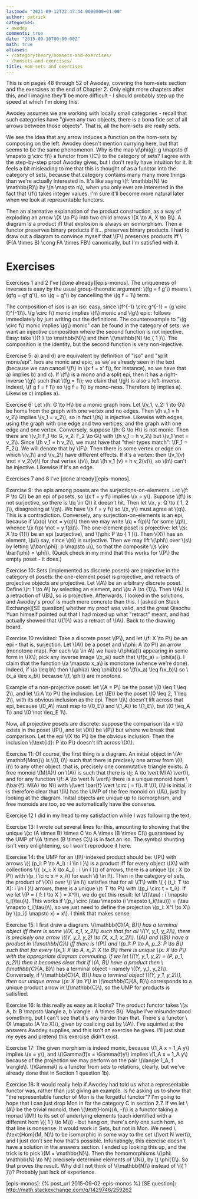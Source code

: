 ```yaml
---
lastmod: "2021-09-12T22:47:44.0000000+01:00"
author: patrick
categories:
- awodey
comments: true
date: "2015-09-10T00:00:00Z"
math: true
aliases:
- /categorytheory/homsets-and-exercises/
- /homsets-and-exercises/
title: Hom-sets and exercises
---
```


This is on pages 48 through 52 of Awodey, covering the hom-sets section and the exercises at the end of Chapter 2. Only eight more chapters after this, and I imagine they'll be more difficult - I should probably step up the speed at which I'm doing this.

Awodey assumes we are working with locally small categories - recall that such categories have "given any two objects, there is a bona fide set of all arrows between those objects". That is, all the hom-sets are really sets.

We see the idea that any arrow induces a function on the hom-sets by composing on the left. Awodey doesn't mention currying here, but that seems to be the same phenomenon. Why is the map \\(\phi(g): g \mapsto (f \mapsto g \circ f)\\) a functor from \\(C\\) to the category of sets? I agree with the step-by-step proof Awodey gives, but I don't really have intuition for it. It feels a bit misleading to me that this is thought of as a functor into the category of sets, because that category contains many many more things than we're actually interested in. It's like saying \\(f: \mathbb{N} \to \mathbb{R}\\) by \\(n \mapsto n\\), when you only ever are interested in the fact that \\(f\\) takes integer values. I'm sure it'll become more natural later when we look at representable functors.

Then an alternative explanation of the product construction, as a way of exploding an arrow \\(X \to P\\) into two child arrows \\(X \to A, X \to B\\). A diagram is a product iff that explosion is always an isomorphism. Then a functor preserves binary products if it… preserves binary products. I had to draw out a diagram to convince myself that \\(F\\) preserves products iff \\(F(A \times B) \cong FA \times FB\\) canonically, but I'm satisfied with it.


# Exercises

Exercises 1 and 2 I've [done already][epis-monos]. The uniqueness of inverses is easy by the usual group-theoretic argument: \\(fg = f g'\\) means \\(gfg = gf g'\\), so \\(g = g'\\) by cancelling the \\(g f = 1\\) term.

The composition of isos is an iso: easy, since \\(f^{-1} \circ g^{-1} = (g \circ f)^{-1}\\). \\(g \circ f\\) monic implies \\(f\\) monic and \\(g\\) epic: follows immediately by just writing out the definitions. The counterexample to "\\(g \circ f\\) monic implies \\(g\\) monic" can be found in the category of sets: we want an injective composition where the second function is not injective. Easy: take \\(\{1 \} \to \mathbb{N}\\) and then \\(\mathbb{N} \to \{ 1 \}\\). The composition is the identity, but the second function is very non-injective.

Exercise 5: a) and d) are equivalent by definition of "iso" and "split mono/epi". Isos are monic and epic, as we've already seen in the text (because we can cancel \\(f\\) in \\(x f = x' f\\), for instance), so we have that a) implies b) and c). If \\(f\\) is a mono and a split epi, then it has a right-inverse \\(g\\) such that \\(fg = 1\\); we claim that \\(g\\) is also a left-inverse. Indeed, \\(f g f = f 1\\) so \\(g f = 1\\) by mono-ness. Therefore b) implies a). Likewise c) implies a).

Exercise 6: Let \\(h: G \to H\\) be a monic graph hom. Let \\(v_1, v_2: 1 \to G\\) be homs from the graph with one vertex and no edges. Then \\(h v_1 = h v_2\\) implies \\(v_1 = v_2\\), so in fact \\(h\\) is injective. Likewise with edges, using the graph with one edge and two vertices, and the graph with one edge and one vertex. Conversely, suppose \\(h: G \to H\\) is not monic. Then there are \\(v_1: F_1 \to G, v_2: F_2 \to G\\) with \\(h v_1 = h v_2\\) but \\(v_1 \not = v_2\\). Since \\(h v_1 = h v_2\\), we must have that "their types match": \\(F_1 = F_2\\). We will denote that by \\(F\\). Then there is some vertex or edge on which \\(v_1\\) and \\(v_2\\) have different effects. If it's a vertex: then \\(v_1(v) \not = v_2(v)\\) for that vertex \\(v\\), but \\(h v_1 (v) = h v_2(v)\\), so \\(h\\) can't be injective. Likewise if it's an edge.

Exercises 7 and 8 I've [done already][epis-monos].

Exercise 9: the epis among posets are the surjections-on-elements. Let \\(f: P \to Q\\) be an epi of posets, so \\(x f = y f\\) implies \\(x = y\\). Suppose \\(f\\) is not surjective, so there is \\(q \in Q\\) it doesn't hit. Then let \\(x, y: Q \to \{ 1, 2 \}\\), disagreeing at \\(q\\). We have \\(x f = y f\\) so \\(x, y\\) must agree at \\(q\\). This is a contradiction. Conversely, any surjection-on-elements is an epi, because if \\(x(q) \not = y(q)\\) then we may write \\(q = f(p)\\) for some \\(p\\), whence \\(x f(p) \not = y f(p)\\). The one-element poset is projective: let \\(s: X \to \{1\}\\) be an epi (surjective), and \\(\phi: P \to \{ 1 \}\\). Then \\(X\\) has an element, \\(u\\) say, since \\(s\\) is surjective. Then we may lift \\(\phi\\) over \\(s\\) by letting \\(\bar{\phi}: p \mapsto u\\), so that the composite \\(s \circ \bar{\phi} = \phi\\). (Quick check in my mind that this works for \\(P\\) the empty poset - it does.)

Exercise 10: Sets (implemented as discrete posets) are projective in the category of posets: the one-element poset is projective, and retracts of projective objects are projective. Let \\(A\\) be an arbitrary discrete poset. Define \\(r: 1 \to A\\) by selecting an element, and \\(s: A \to \{1\}\\). Then \\(A\\) is a retraction of \\(B\\), so is projective. Afterwards, I looked in the solutions, and Awodey's proof is much more concrete than this. I [asked on Stack Exchange][SE question] whether my proof was valid, and the great Qiaochu Yuan himself pointed out that I had mixed up what "retract" meant, and had actually showed that \\(\{1\}\\) was a retract of \\(A\\). Back to the drawing board.

Exercise 10 revisited: Take a discrete poset \\(P\\), and let \\(f: X \to P\\) be an epi - that is, surjection. Let \\(A\\) be a poset and \\(\phi: A \to P\\) an arrow (monotone map). For each \\(a \in A\\) we have \\(\phi(a)\\) appearing in some form in \\(X\\); pick any inverse image \\(x_a\\) such that \\(f(x_a) = \phi(a)\\). I claim that the function \\(a \mapsto x_a\\) is monotone (whence we're done). Indeed, if \\(a \leq b\\) then \\(\phi(a) \leq \phi(b)\\) so \\(f(x_a) \leq f(x_b)\\) so \\(x_a \leq x_b\\) because \\(f, \phi\\) are monotone.

Example of a non-projective poset: let \\(A = P\\) be the poset \\(0 \leq 1 \leq 2\\), and let \\(i:A \to P\\) the inclusion. Let \\(E\\) be the poset \\(0 \leq 2, 1 \leq 2\\), with its obvious inclusion as the epi. Then \\(i\\) doesn't lift across that epi, because \\(0_A\\) must map to \\(0_E\\) and \\(1_A\\) to \\(1_E\\), but \\(0 \leq_A 1\\) and \\(0 \not \leq_E 1\\).

Now, all projective posets are discrete: suppose the comparison \\(a < b\\) exists in the poset \\(P\\), and let \\(X\\) be \\(P\\) but where we break that comparison. Let the epi \\(X \to P\\) be the obvious inclusion. Then the inclusion \\(\text{id}: P \to P\\) doesn't lift across \\(X\\).

Exercise 11: Of course, the first thing is a diagram. An initial object in \\(A-\mathbf{Mon}\\) is \\((I, i)\\) such that there is precisely one arrow from \\((I, i)\\) to any other object: that is, precisely one commutative triangle exists. A free monoid \\(M(A)\\) on \\(A\\) is such that there is \\(j: A \to \vert M(A) \vert\\), and for any function \\(f: A \to \vert N \vert\\) there is a unique monoid hom \\(\bar{f}: M(A) \to N\\) with \\(\vert \bar{f} \vert \circ j = f\\). If \\((I, i)\\) is initial, it is therefore clear that \\(I\\) has the UMP of the free monoid on \\(A\\), just by looking at the diagram. Initial objects are unique up to isomorphism, and free monoids are too, so we automatically have the converse.

Exercise 12 I did in my head to my satisfaction while I was following the text.

Exercise 13: I wrote out several lines for this, amounting to showing that the unique \\(x: (A \times B) \times C \to A \times (B \times C)\\) guaranteed by the UMP of \\(A \times (B \times C)\\) is in fact an iso. The symbol shunting isn't very enlightening, so I won't reproduce it here.

Exercise 14: the UMP for an \\(I\\)-indexed product should be: \\(P\\) with arrows \\(\{ (p_i: P \to A_i) : i \in I \}\\) is a product iff for every object \\(X\\) with collections \\(\{ (x_i: X \to A_i) : i \in I \}\\) of arrows, there is a unique \\(x : X \to P\\) with \\(p_i \circ x = x_i\\) for each \\(i \in I\\). Then in the category of sets, the product of \\(X\\) over \\(i \in I\\) satisfies that for all \\(T\\) with \\( \{ (t_i: T \to X): i \in I \}\\) arrows, there is a unique \\(t: T \to P\\) with \\(p_i \circ t = t_i\\). If we let \\(P = \{ f: I \to X \} = X^I\\), we do get this result: let \\(t(\tau) : i \mapsto t_i(\tau)\\). This works if \\(p_i \circ (\tau \mapsto (i \mapsto t_i(\tau))) = (\tau \mapsto t_i(\tau))\\), so we just need to define the projection \\(p_i: X^I \to X\\) by \\(p_i(i \mapsto x) = x\\). I think that makes sense.

Exercise 15: I first draw a diagram. \\(\mathbb{C}_{A, B}\\) has a terminal object iff there is some \\((X, x_1, x_2)\\) such that for all \\((Y, y_1, y_2)\\), there is precisely one arrow \\((Y, y_1, y_2) \to (X, x_1, x_2)\\). \\(A\\) and \\(B\\) have a product in \\(\mathbb{C}\\) iff there is \\(P\\) and \\(p_1: P \to A, p_2: P \to B\\) such that for every \\(x_1: X \to A, x_2: X \to B\\) there is unique \\(x: X \to P\\) with the appropriate diagram commuting. If we let \\((Y, y_1, y_2) = (P, p_1, p_2)\\) then it becomes clear that if \\(A, B\\) have a product then \\(\mathbb{C}_{A, B}\\) has a terminal object - namely \\((Y, y_1, y_2)\\). Conversely, if \\(\mathbb{C}_{A, B}\\) has a terminal object \\((Y, y_1, y_2)\\), then our unique arrow \\(x: X \to Y\\) in \\(\mathbb{C}_{A, B}\\) corresponds to a unique product arrow in \\(\mathbb{C}\\), so the UMP for products is satisfied.

Exercise 16: Is this really as easy as it looks? The product functor takes \\(a: A, b: B \mapsto \langle a, b \rangle : A \times B\\). Maybe I've misunderstood something, but I can't see that it's any harder than that. There's a functor \\(X \mapsto (A \to X)\\), given by coslicing out by \\(A\\). I've squinted at the answers Awodey supplies, and this isn't an exercise he gives. I'll just shut my eyes and pretend this exercise didn't exist.

Exercise 17: The given morphism is indeed monic, because \\(1_A x = 1_A y\\) implies \\(x = y\\), and \\(\Gamma(f)x = \Gamma(f)y\\) implies \\(1_A x = 1_A y\\) because of the projection we may perform on the pair \\(\langle 1_A, f \rangle\\). \\(\Gamma\\) is a functor from sets to relations, clearly, but we've already done that in Section 1 question 1b).

Exercise 18: It would really help if Awodey had told us what a representable functor was, rather than just giving an example. Is he asking us to show that "the representable functor of Mon is the forgetful functor"? I'm going to hope that I can just drop Mon in for the category C in section 2.7. If we let \\(A\\) be the trivial monoid, then \\(\text{Hom}(A, -)\\) is a functor taking a monad \\(M\\) to its set of underlying elements (each identified with a different hom \\(\{ 1 \} \to M\\)) - but hang on, there's only one such hom, so that line is nonsense. It would work in Sets, but not in Mon. We need \\(\text{Hom}(M, N)\\) to be isomorphic in some way to the set \\(\vert N \vert\\), and I just don't see how that's possible. Infuriatingly, this exercise doesn't have a solution in the answers section. I ended up looking this up, and the trick is to pick \\(M = \mathbb{N}\\). Then the homomorphisms \\(\phi: \mathbb{N} \to N\\) precisely determine elements of \\(N\\), by \\( \phi(1)\\). So that proves the result. Why did I not think of \\(\mathbb{N}\\) instead of \\(\{ 1 \}\\)? Probably just lack of experience.

[epis-monos]: {% post_url 2015-09-02-epis-monos %}
[SE question]: http://math.stackexchange.com/q/1429746/259262
